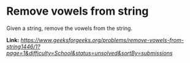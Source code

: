 # Remove vowels from string
Given a string, remove the vowels from the string.  
  
**Link:** _https://www.geeksforgeeks.org/problems/remove-vowels-from-string1446/1?page=1&difficulty=School&status=unsolved&sortBy=submissions_
